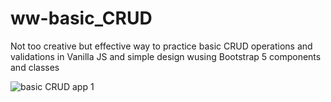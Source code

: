 # ww-basic_CRUD

Not too creative but effective way to practice basic CRUD operations and validations in Vanilla JS and simple design wusing Bootstrap 5 components and classes

![basic CRUD app 1](https://user-images.githubusercontent.com/84479630/207002672-98b3caae-0da6-4d1b-ad8b-5f4a0a409d8f.png)
